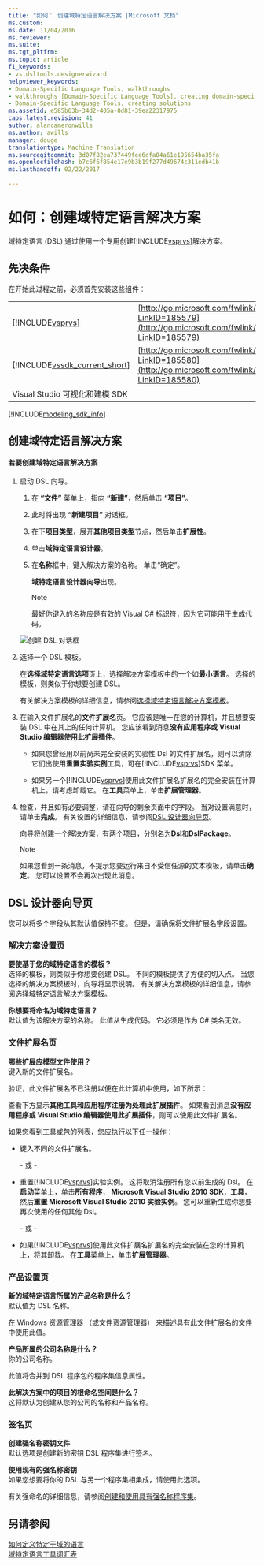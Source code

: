 ```yaml
---
title: "如何︰ 创建域特定语言解决方案 |Microsoft 文档"
ms.custom: 
ms.date: 11/04/2016
ms.reviewer: 
ms.suite: 
ms.tgt_pltfrm: 
ms.topic: article
f1_keywords:
- vs.dsltools.designerwizard
helpviewer_keywords:
- Domain-Specific Language Tools, walkthroughs
- walkthroughs [Domain-Specific Language Tools], creating domain-specific language
- Domain-Specific Language Tools, creating solutions
ms.assetid: e585b63b-34d2-405a-8d81-39ea22317975
caps.latest.revision: 41
author: alancameronwills
ms.author: awills
manager: douge
translationtype: Machine Translation
ms.sourcegitcommit: 3d07f82ea737449fee6dfa04a61e195654ba35fa
ms.openlocfilehash: b7c6f6f854e17e9b3b19f277d49674c311edb41b
ms.lasthandoff: 02/22/2017

---
```

# <a name="how-to-create-a-domain-specific-language-solution"></a>如何：创建域特定语言解决方案
域特定语言 (DSL) 通过使用一个专用创建[!INCLUDE[vsprvs](../code-quality/includes/vsprvs_md.md)]解决方案。  
  
## <a name="prerequisites"></a>先决条件  
 在开始此过程之前，必须首先安装这些组件︰  
  
|||  
|-|-|  
|[!INCLUDE[vsprvs](../code-quality/includes/vsprvs_md.md)]|[http://go.microsoft.com/fwlink/?LinkID=185579](http://go.microsoft.com/fwlink/?LinkID=185579)|  
|[!INCLUDE[vssdk_current_short](../modeling/includes/vssdk_current_short_md.md)]|[http://go.microsoft.com/fwlink/?LinkID=185580](http://go.microsoft.com/fwlink/?LinkID=185580)|  
|Visual Studio 可视化和建模 SDK||  


[!INCLUDE[modeling_sdk_info](includes/modeling_sdk_info.md)]

  
## <a name="creating-a-domain-specific-language-solution"></a>创建域特定语言解决方案  
  
#### <a name="to-create-a-domain-specific-language-solution"></a>若要创建域特定语言解决方案  
  
1.  启动 DSL 向导。  
  
    1.  在 **“文件”** 菜单上，指向 **“新建”**，然后单击 **“项目”**。  
  
    2.  此时将出现 **“新建项目”** 对话框。  
  
    3.  在下**项目类型**，展开**其他项目类型**节点，然后单击**扩展性**。  
  
    4.  单击**域特定语言设计器**。  
  
    5.  在**名称**框中，键入解决方案的名称。 单击“确定”。  
  
         **域特定语言设计器向导**出现。  
  
        > [!NOTE]
        >  最好你键入的名称应是有效的 Visual C# 标识符，因为它可能用于生成代码。  
  
     ![创建 DSL 对话框](~/modeling/media/create_dsldialog.png "Create_DSLDialog")  
  
2.  选择一个 DSL 模板。  
  
     在**选择域特定语言选项**页上，选择解决方案模板中的一个如**最小语言**。 选择的模板，则类似于你想要创建 DSL。  
  
     有关解决方案模板的详细信息，请参阅[选择域特定语言解决方案模板](../modeling/choosing-a-domain-specific-language-solution-template.md)。  
  
3.  在输入文件扩展名的**文件扩展名**页。 它应该是唯一在您的计算机，并且想要安装 DSL 中在其上的任何计算机。 您应该看到消息**没有应用程序或 Visual Studio 编辑器使用此扩展插件**。  
  
    -   如果您曾经用以前尚未完全安装的实验性 Dsl 的文件扩展名，则可以清除它们出使用**重置实验实例**工具，可在[!INCLUDE[vsprvs](../code-quality/includes/vsprvs_md.md)]SDK 菜单。  
  
    -   如果另一个[!INCLUDE[vsprvs](../code-quality/includes/vsprvs_md.md)]使用此文件扩展名扩展名的完全安装在计算机上，请考虑卸载它。 在**工具**菜单上，单击**扩展管理器**。  
  
4.  检查，并且如有必要调整，请在向导的剩余页面中的字段。 当对设置满意时，请单击**完成**。 有关设置的详细信息，请参阅[DSL 设计器向导页](#settings)。  
  
     向导将创建一个解决方案，有两个项目，分别名为**Dsl**和**DslPackage**。  
  
    > [!NOTE]
    >  如果您看到一条消息，不提示您要运行来自不受信任源的文本模板，请单击**确定**。 您可以设置不会再次出现此消息。  
  
##  <a name="a-namesettingsa-the-dsl-designer-wizard-pages"></a><a name="settings"></a>DSL 设计器向导页  
 您可以将多个字段从其默认值保持不变。 但是，请确保将文件扩展名字段设置。  
  
### <a name="solution-settings-page"></a>解决方案设置页  
 **要使基于您的域特定语言的模板？**  
 选择的模板，则类似于你想要创建 DSL。 不同的模板提供了方便的切入点。 当您选择的解决方案模板时，向导将显示说明。 有关解决方案模板的详细信息，请参阅[选择域特定语言解决方案模板](../modeling/choosing-a-domain-specific-language-solution-template.md)。  
  
 **你想要将命名为域特定语言？**  
 默认值为该解决方案的名称。 此值从生成代码。 它必须是作为 C# 类名无效。  
  
### <a name="file-extension-page"></a>文件扩展名页  
 **哪些扩展应模型文件使用？**  
 键入新的文件扩展名。  
  
 验证，此文件扩展名不已注册以便在此计算机中使用，如下所示︰  
  
 查看下方显示**其他工具和应用程序注册为处理此扩展插件**。 如果看到消息**没有应用程序或 Visual Studio 编辑器使用此扩展插件**，则可以使用此文件扩展名。  
  
 如果您看到工具或包的列表，您应执行以下任一操作︰  
  
-   键入不同的文件扩展名。  
  
     \- 或 -  
  
-   重置[!INCLUDE[vsprvs](../code-quality/includes/vsprvs_md.md)]实验实例。 这将取消注册所有您以前生成的 Dsl。 在**启动**菜单上，单击**所有程序**， **Microsoft Visual Studio 2010 SDK**，**工具**，然后**重置 Microsoft Visual Studio 2010 实验实例**。 您可以重新生成你想要再次使用的任何其他 Dsl。  
  
     \- 或 -  
  
-   如果[!INCLUDE[vsprvs](../code-quality/includes/vsprvs_md.md)]使用此文件扩展名扩展名的完全安装在您的计算机上，将其卸载。 在**工具**菜单上，单击**扩展管理器**。  
  
### <a name="product-settings-page"></a>产品设置页  
 **新的域特定语言所属的产品名称是什么？**  
 默认值为 DSL 名称。  
  
 在 Windows 资源管理器 （或文件资源管理器） 来描述具有此文件扩展名的文件中使用此值。  
  
 **产品所属的公司名称是什么？**  
 你的公司名称。  
  
 此值将合并到 DSL 程序包的程序集信息属性。  
  
 **此解决方案中的项目的根命名空间是什么？**  
 这将默认为创建从您的公司的名称和产品名称。  
  
### <a name="signing-page"></a>签名页  
 **创建强名称密钥文件**  
 默认选项是创建新的密钥 DSL 程序集进行签名。  
  
 **使用现有的强名称密钥**  
 如果您想要将你的 DSL 与另一个程序集相集成，请使用此选项。  
  
 有关强命名的详细信息，请参阅[创建和使用具有强名称程序集](http://go.microsoft.com/fwlink/?LinkId=186073)。  
  
## <a name="see-also"></a>另请参阅  
 [如何定义特定于域的语言](../modeling/how-to-define-a-domain-specific-language.md)   
 [域特定语言工具词汇表](http://msdn.microsoft.com/en-us/ca5e84cb-a315-465c-be24-76aa3df276aa)

